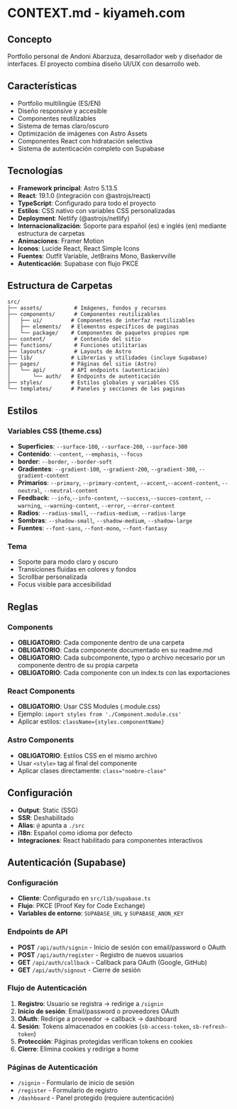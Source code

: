 # CONTEXT.md - kiyameh.com

## Concepto

Portfolio personal de Andoni Abarzuza, desarrollador web y diseñador de interfaces. El proyecto combina diseño UI/UX con desarrollo web.

## Características

- Portfolio multilingüe (ES/EN)
- Diseño responsive y accesible
- Componentes reutilizables
- Sistema de temas claro/oscuro
- Optimización de imágenes con Astro Assets
- Componentes React con hidratación selectiva
- Sistema de autenticación completo con Supabase

## Tecnologías

- **Framework principal**: Astro 5.13.5
- **React**: 19.1.0 (integración con @astrojs/react)
- **TypeScript**: Configurado para todo el proyecto
- **Estilos**: CSS nativo con variables CSS personalizadas
- **Deployment**: Netlify (@astrojs/netlify)
- **Internacionalización**: Soporte para español (es) e inglés (en) mediante estructura de carpetas
- **Animaciones**: Framer Motion
- **Iconos**: Lucide React, React Simple Icons
- **Fuentes**: Outfit Variable, JetBrains Mono, Baskervville
- **Autenticación**: Supabase con flujo PKCE

## Estructura de Carpetas

```
src/
├── assets/          # Imágenes, fondos y recursos
├── components/      # Componentes reutilizables
│   ├── ui/         # Componentes de interfaz reutilizables
│   ├── elements/   # Elementos específicos de paginas
│   └── package/    # Componentes de paquetes propios npm
├── content/         # Contenido del sitio
├── functions/       # Funciones utilitarias
├── layouts/         # Layouts de Astro
├── lib/            # Librerías y utilidades (incluye Supabase)
├── pages/          # Páginas del sitio (Astro)
│   └── api/        # API endpoints (autenticación)
│       └── auth/   # Endpoints de autenticación
├── styles/         # Estilos globales y variables CSS
└── templates/      # Paneles y secciones de las paginas
```

## Estilos

### Variables CSS (theme.css)

- **Superficies**: `--surface-100`, `--surface-200`, `--surface-300`
- **Contenido**: `--content`, `--emphasis`, `--focus`
- **border**: `--border`, `--border-soft`
- **Gradientes**: `--gradient-100`, `--gradient-200`, `--gradient-300`, `--gradient-content`
- **Primarios**: `--primary`, `--primary-content`, `--accent`,`--accent-content`, `--neutral`, `--neutral-content`
- **Feedback**: `--info`,`--info-content`, `--success`,`--succes-content`, `--warning`, `--warning-content`, `--error`, `--error-content`
- **Radios**: `--radius-small`, `--radius-medium`, `--radius-large`
- **Sombras**: `--shadow-small`, `--shadow-medium`, `--shadow-large`
- **Fuentes**: `--font-sans`, `--font-mono`, `--font-fantasy`

### Tema

- Soporte para modo claro y oscuro
- Transiciones fluidas en colores y fondos
- Scrollbar personalizada
- Focus visible para accesibilidad

## Reglas

### Components

- **OBLIGATORIO**: Cada componente dentro de una carpeta
- **OBLIGATORIO**: Cada componente documentado en su readme.md
- **OBLIGATORIO**: Cada subcomponente, typo o archivo necesario por un componente dentro de su propia carpeta
- **OBLIGATORIO**: Cada componente con un index.ts con las exportaciones

### React Components

- **OBLIGATORIO**: Usar CSS Modules (.module.css)
- Ejemplo: `import styles from './Component.module.css'`
- Aplicar estilos: `className={styles.componentName}`

### Astro Components

- **OBLIGATORIO**: Estilos CSS en el mismo archivo
- Usar `<style>` tag al final del componente
- Aplicar clases directamente: `class="nombre-clase"`

## Configuración

- **Output**: Static (SSG)
- **SSR**: Deshabilitado
- **Alias**: `@` apunta a `./src`
- **i18n**: Español como idioma por defecto
- **Integraciones**: React habilitado para componentes interactivos

## Autenticación (Supabase)

### Configuración

- **Cliente**: Configurado en `src/lib/supabase.ts`
- **Flujo**: PKCE (Proof Key for Code Exchange)
- **Variables de entorno**: `SUPABASE_URL` y `SUPABASE_ANON_KEY`

### Endpoints de API

- **POST** `/api/auth/signin` - Inicio de sesión con email/password o OAuth
- **POST** `/api/auth/register` - Registro de nuevos usuarios
- **GET** `/api/auth/callback` - Callback para OAuth (Google, GitHub)
- **GET** `/api/auth/signout` - Cierre de sesión

### Flujo de Autenticación

1. **Registro**: Usuario se registra → redirige a `/signin`
2. **Inicio de sesión**: Email/password o proveedores OAuth
3. **OAuth**: Redirige a proveedor → callback → dashboard
4. **Sesión**: Tokens almacenados en cookies (`sb-access-token`, `sb-refresh-token`)
5. **Protección**: Páginas protegidas verifican tokens en cookies
6. **Cierre**: Elimina cookies y redirige a home

### Páginas de Autenticación

- `/signin` - Formulario de inicio de sesión
- `/register` - Formulario de registro
- `/dashboard` - Panel protegido (requiere autenticación)

